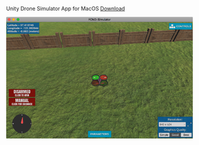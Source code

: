 Unity Drone Simulator App for MacOS
[Download](https://github.com/udacity/FCND-Simulator-Releases/releases)

![Image](https://github.com/SumitKKumawat/Images/blob/master/Unity%20Drone%20Simulator%20App.png)
